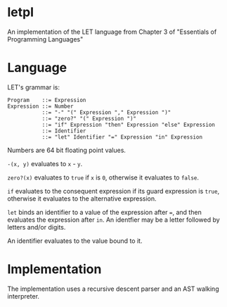 # letpl
An implementation of the LET language from Chapter 3 of "Essentials of Programming Languages"

# Language

LET's grammar is:

    Program    ::= Expression
    Expression ::= Number
               ::= "-" "(" Expression "," Expression ")"
               ::= "zero?" "(" Expression ")"
               ::= "if" Expression "then" Expression "else" Expression
               ::= Identifier
               ::= "let" Identifier "=" Expression "in" Expression

Numbers are 64 bit floating point values.

`-(x, y)` evaluates to `x` - `y`.

`zero?(x)` evaluates to `true` if `x` is `0`, otherwise it evaluates to `false`.

`if` evaluates to the consequent expression if its guard expression is `true`, otherwise it evaluates to the alternative expression.

`let` binds an identifier to a value of the expression after `=`, and then evaluates the expression after `in`. An identfier may be a letter followed by letters and/or digits.

An identifier evaluates to the value bound to it.

# Implementation

The implementation uses a recursive descent parser and an AST walking interpreter.

